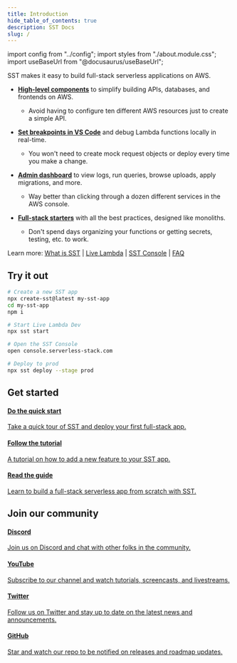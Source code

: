 ```yaml
---
title: Introduction
hide_table_of_contents: true
description: SST Docs
slug: /
---
```


import config from "../config";
import styles from "./about.module.css";
import useBaseUrl from "@docusaurus/useBaseUrl";

<div className={styles.desc}>
SST makes it easy to build full-stack serverless applications on AWS.
</div>

<!-- - Define infrastructure, simpler than AWS-->

<div className={styles.features}>

- [**High-level components**](what-is-sst.md#infrastructure) to simplify building APIs, databases, and frontends on AWS.

  - Avoid having to configure ten different AWS resources just to create a simple API.

  <!--
  <! prettier-ignore >
  ```ts
  // Create an API in a few lines
  new Api(this, "API", {
    routes: {
      "POST /notes": "functions/create.main"
    }
  })
  ```
  -->

  <!-- - Local development environment, set breakpoints in Lambda functions-->

- [**Set breakpoints in VS Code**](what-is-sst.md#local-dev) and debug Lambda functions locally in real-time.
  - You won't need to create mock request objects or deploy every time you make a change.
    <!--
        - [**Set breakpoints in VS Code**](what-is-sst.md#local-dev) and debug your Lambda functions in real-time.
        - With live reload you don't need to mock anything or wait to redeploy changes.
        - [Set live breakpoints](what-is-sst.md#local-dev) in Lambda functions with VS Code.
        - [Debug Lambda functions](what-is-sst.md#local-dev) locally with breakpoints and live reload
        - Live reload and be able to set breakpoints to test Lambda functions locally.
        - Live reload Lambda functions and set breakpoints to test locally.
        - [Set breakpoints](what-is-sst.md#local-dev) and live reload Lambda functions.
        - [Set breakpoints in Lambda functions](what-is-sst.md#local-dev) without mocking or waiting to redeploy.
        -->
    <!--
        - Connect backend to frontend, no hard coding config
        - [Connect to your frontend](what-is-sst.md#connect-to-the-api) so you don't have to hardcode API endpoints.
        -->
- [**Admin dashboard**](what-is-sst.md#local-dev) to view logs, run queries, browse uploads, apply migrations, and more.

  - Way better than clicking through a dozen different services in the AWS console.

  <!--
  - View application logs, invoke functions, query databases, run migrations, and more.
  - [Admin dashboard](what-is-sst.md#local-dev) to manage your apps without using the AWS console
  - [Web based admin dashboard](what-is-sst.md#local-dev) to invoke functions, query databases, run migrations, without using the AWS Console.
  -->
  <!-- - Supports all AWS services, no lock in -->

- [**Full-stack starters**](what-is-sst.md#starters) with all the best practices, designed like monoliths.

  - Don't spend days organizing your functions or getting secrets, testing, etc. to work.

  <!--
  - Don't spend days getting secrets, tests, typechecking, or monorepos to work in your app.
  - [**Monorepo starters**](what-is-sst.md#starters) for full-stack apps that are designed like monoliths for growing full-stack apps.
  - Out of the box support for end-to-end typesafety with secrets, testing, migrations, etc.
  - [Full-stack monorepo starters](what-is-sst.md#starters) designed to manage growing serverless projects
  - [Full-stack monorepo starters](what-is-sst.md#starters) designed for growing teams and projects
  - Full-stack monorepo starters that help projects as they grow
  - Full-stack monorepo starters designed for growing projects
  - Full-stack monorepo starters designed to manage projects as they grow
  - Full-stack apps in a monorepo structure to manage the complexity
  - Full-stack apps with a monorepo structure to keep things organized
  -->
  <!--
  - [Easily extend SST](what-is-sst.md#all-aws-services) to fit your use case by deploying any AWS service
  - [Easily extend SST](what-is-sst.md#all-aws-services) by deploying any AWS service to fit your use case
  - [Deploy any AWS service](what-is-sst.md#all-aws-services) and extend SST to fit your use case.
    -->

<!--
- A [Live Lambda Development](live-lambda-development.md) environment
- A [web based dashboard](console.md) to manage your apps
- Support for [setting breakpoints and debugging in VS Code](live-lambda-development.md#debugging-with-visual-studio-code)
- Higher-level constructs designed specifically for serverless apps
- Zero-config support for JS and TS (using [esbuild](https://esbuild.github.io)), Go, Python, C#, and F#
-->
</div>

<div className={styles.learnMore}>

Learn more: [What is SST](what-is-sst.md) | [Live Lambda](live-lambda-development.md) | [SST Console](console.md) | [FAQ](faq.md)

</div>

## Try it out

```bash
# Create a new SST app
npx create-sst@latest my-sst-app
cd my-sst-app
npm i

# Start Live Lambda Dev
npx sst start

# Open the SST Console
open console.serverless-stack.com

# Deploy to prod
npx sst deploy --stage prod
```

## Get started

<div className={styles.startPanels}>
  <a className={styles.startPanelDocs} href={useBaseUrl("/quick-start")}>
    <span className={styles.startPanelIcon}>
      <i className="fas fa-stream"></i>
    </span>
    <div className={styles.startPanelContent}>
      <h4>Do the quick start</h4>
      <p>Take a quick tour of SST and deploy your first full-stack app.</p>
    </div>
  </a>
  <a className={styles.startPanelExamples} href={useBaseUrl("/learn/")}>
    <span className={styles.startPanelIcon}>
      <i className="fas fa-clipboard-list"></i>
    </span>
    <div className={styles.startPanelContent}>
      <h4>Follow the tutorial</h4>
      <p>A tutorial on how to add a new feature to your SST app.</p>
    </div>
  </a>
  <a className={styles.startPanelGuide} href={config.guide}>
    <span className={styles.startPanelIcon}>
      <i className="fas fa-book-open"></i>
    </span>
    <div className={styles.startPanelContent}>
      <h4>Read the guide</h4>
      <p>Learn to build a full-stack serverless app from scratch with SST.</p>
    </div>
  </a>
</div>

## Join our community

<div className={styles.communityPanels}>
  <a className={styles.communityPanel} href={ config.discord }>
    <div className={styles.communityPanelIconDiscord}>
      <i className="fab fa-discord"></i>
    </div>
    <div className={styles.communityPanelContent}>
      <h4>Discord</h4>
      <p>Join us on Discord and chat with other folks in the community.</p>
    </div>
  </a>
  <a className={styles.communityPanel} href={ config.youtube }>
    <div className={styles.communityPanelIconYouTube}>
      <i className="fab fa-youtube"></i>
    </div>
    <div className={styles.communityPanelContent}>
      <h4>YouTube</h4>
      <p>Subscribe to our channel and watch tutorials, screencasts, and livestreams.</p>
    </div>
  </a>
  <a className={styles.communityPanel} href={ config.twitter }>
    <div className={styles.communityPanelIconTwitter}>
      <i className="fab fa-twitter"></i>
    </div>
    <div className={styles.communityPanelContent}>
      <h4>Twitter</h4>
      <p>Follow us on Twitter and stay up to date on the latest news and announcements.</p>
    </div>
  </a>
  <a className={styles.communityPanel} href={ config.github }>
    <div className={styles.communityPanelIconGitHub}>
      <i className="fab fa-github"></i>
    </div>
    <div className={styles.communityPanelContent}>
      <h4>GitHub</h4>
      <p>Star and watch our repo to be notified on releases and roadmap updates.</p>
    </div>
  </a>
</div>
